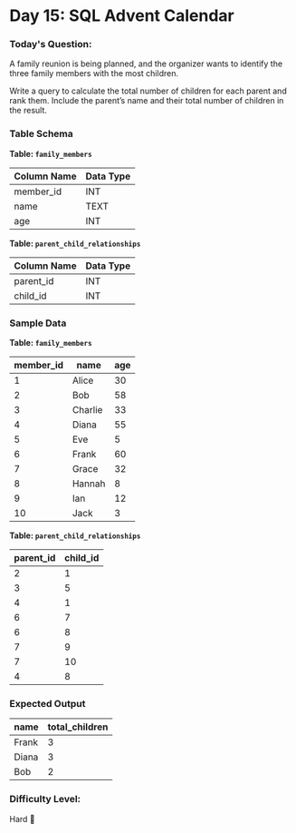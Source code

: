 # Day 15: SQL Advent Calendar

### Today's Question:
A family reunion is being planned, and the organizer wants to identify the three family members with the most children.  

Write a query to calculate the total number of children for each parent and rank them. Include the parent’s name and their total number of children in the result.

### Table Schema

**Table: `family_members`**

| Column Name  | Data Type |
|--------------|-----------|
| member_id    | INT       |
| name         | TEXT      |
| age          | INT       |

**Table: `parent_child_relationships`**

| Column Name  | Data Type |
|--------------|-----------|
| parent_id    | INT       |
| child_id     | INT       |

### Sample Data

**Table: `family_members`**

| member_id | name    | age  |
|-----------|---------|------|
| 1         | Alice   | 30   |
| 2         | Bob     | 58   |
| 3         | Charlie | 33   |
| 4         | Diana   | 55   |
| 5         | Eve     | 5    |
| 6         | Frank   | 60   |
| 7         | Grace   | 32   |
| 8         | Hannah  | 8    |
| 9         | Ian     | 12   |
| 10        | Jack    | 3    |

**Table: `parent_child_relationships`**

| parent_id | child_id |
|-----------|-----------|
| 2         | 1         |
| 3         | 5         |
| 4         | 1         |
| 6         | 7         |
| 6         | 8         |
| 7         | 9         |
| 7         | 10        |
| 4         | 8         |

### Expected Output

| name    | total_children |
|---------|----------------|
| Frank   | 3              |
| Diana   | 3              |
| Bob     | 2              |

### Difficulty Level:
Hard 🎄
